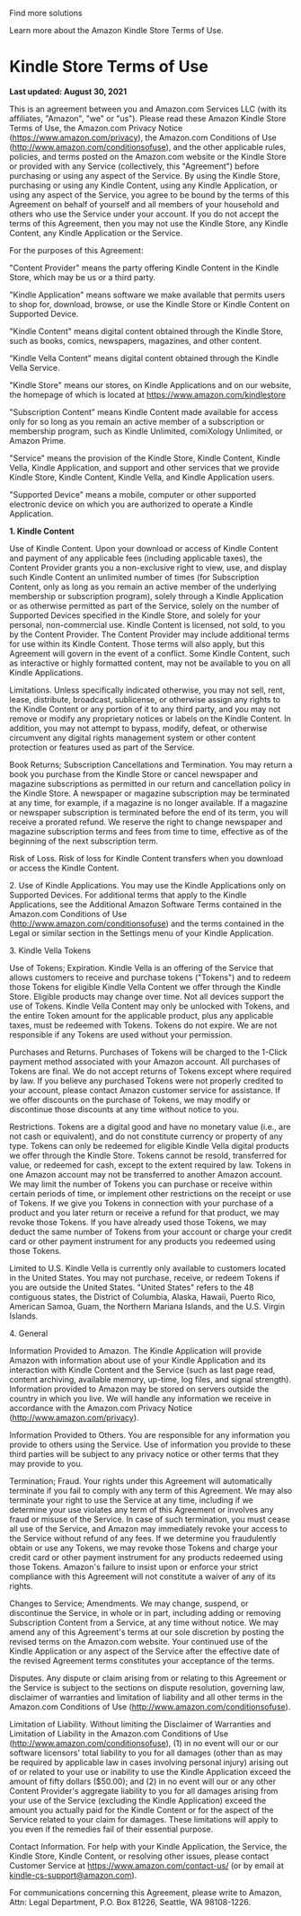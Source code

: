 Find more solutions

Learn more about the Amazon Kindle Store Terms of Use.

Kindle Store Terms of Use
=========================

**Last updated: August 30, 2021**

This is an agreement between you and Amazon.com Services LLC (with its affiliates, "Amazon", "we" or "us"). Please read these Amazon Kindle Store Terms of Use, the Amazon.com Privacy Notice (https://www.amazon.com/privacy), the Amazon.com Conditions of Use (http://www.amazon.com/conditionsofuse), and the other applicable rules, policies, and terms posted on the Amazon.com website or the Kindle Store or provided with any Service (collectively, this "Agreement") before purchasing or using any aspect of the Service. By using the Kindle Store, purchasing or using any Kindle Content, using any Kindle Application, or using any aspect of the Service, you agree to be bound by the terms of this Agreement on behalf of yourself and all members of your household and others who use the Service under your account. If you do not accept the terms of this Agreement, then you may not use the Kindle Store, any Kindle Content, any Kindle Application or the Service.

For the purposes of this Agreement:

"Content Provider" means the party offering Kindle Content in the Kindle Store, which may be us or a third party.

"Kindle Application" means software we make available that permits users to shop for, download, browse, or use the Kindle Store or Kindle Content on Supported Device.

"Kindle Content" means digital content obtained through the Kindle Store, such as books, comics, newspapers, magazines, and other content.

“Kindle Vella Content” means digital content obtained through the Kindle Vella Service.

"Kindle Store" means our stores, on Kindle Applications and on our website, the homepage of which is located at https://www.amazon.com/kindlestore

"Subscription Content" means Kindle Content made available for access only for so long as you remain an active member of a subscription or membership program, such as Kindle Unlimited, comiXology Unlimited, or Amazon Prime.

"Service" means the provision of the Kindle Store, Kindle Content, Kindle Vella, Kindle Application, and support and other services that we provide Kindle Store, Kindle Content, Kindle Vella, and Kindle Application users.

"Supported Device" means a mobile, computer or other supported electronic device on which you are authorized to operate a Kindle Application.

**1\. Kindle Content**

Use of Kindle Content. Upon your download or access of Kindle Content and payment of any applicable fees (including applicable taxes), the Content Provider grants you a non-exclusive right to view, use, and display such Kindle Content an unlimited number of times (for Subscription Content, only as long as you remain an active member of the underlying membership or subscription program), solely through a Kindle Application or as otherwise permitted as part of the Service, solely on the number of Supported Devices specified in the Kindle Store, and solely for your personal, non-commercial use. Kindle Content is licensed, not sold, to you by the Content Provider. The Content Provider may include additional terms for use within its Kindle Content. Those terms will also apply, but this Agreement will govern in the event of a conflict. Some Kindle Content, such as interactive or highly formatted content, may not be available to you on all Kindle Applications.

Limitations. Unless specifically indicated otherwise, you may not sell, rent, lease, distribute, broadcast, sublicense, or otherwise assign any rights to the Kindle Content or any portion of it to any third party, and you may not remove or modify any proprietary notices or labels on the Kindle Content. In addition, you may not attempt to bypass, modify, defeat, or otherwise circumvent any digital rights management system or other content protection or features used as part of the Service.

Book Returns; Subscription Cancellations and Termination. You may return a book you purchase from the Kindle Store or cancel newspaper and magazine subscriptions as permitted in our return and cancellation policy in the Kindle Store. A newspaper or magazine subscription may be terminated at any time, for example, if a magazine is no longer available. If a magazine or newspaper subscription is terminated before the end of its term, you will receive a prorated refund. We reserve the right to change newspaper and magazine subscription terms and fees from time to time, effective as of the beginning of the next subscription term.

Risk of Loss. Risk of loss for Kindle Content transfers when you download or access the Kindle Content.

2\. Use of Kindle Applications. You may use the Kindle Applications only on Supported Devices. For additional terms that apply to the Kindle Applications, see the Additional Amazon Software Terms contained in the Amazon.com Conditions of Use (http://www.amazon.com/conditionsofuse) and the terms contained in the Legal or similar section in the Settings menu of your Kindle Application.

3\. Kindle Vella Tokens

Use of Tokens; Expiration. Kindle Vella is an offering of the Service that allows customers to receive and purchase tokens ("Tokens") and to redeem those Tokens for eligible Kindle Vella Content we offer through the Kindle Store. Eligible products may change over time. Not all devices support the use of Tokens. Kindle Vella Content may only be unlocked with Tokens, and the entire Token amount for the applicable product, plus any applicable taxes, must be redeemed with Tokens. Tokens do not expire. We are not responsible if any Tokens are used without your permission.

Purchases and Returns. Purchases of Tokens will be charged to the 1-Click payment method associated with your Amazon account. All purchases of Tokens are final. We do not accept returns of Tokens except where required by law. If you believe any purchased Tokens were not properly credited to your account, please contact Amazon customer service for assistance. If we offer discounts on the purchase of Tokens, we may modify or discontinue those discounts at any time without notice to you.

Restrictions. Tokens are a digital good and have no monetary value (i.e., are not cash or equivalent), and do not constitute currency or property of any type. Tokens can only be redeemed for eligible Kindle Vella digital products we offer through the Kindle Store. Tokens cannot be resold, transferred for value, or redeemed for cash, except to the extent required by law. Tokens in one Amazon account may not be transferred to another Amazon account. We may limit the number of Tokens you can purchase or receive within certain periods of time, or implement other restrictions on the receipt or use of Tokens. If we give you Tokens in connection with your purchase of a product and you later return or receive a refund for that product, we may revoke those Tokens. If you have already used those Tokens, we may deduct the same number of Tokens from your account or charge your credit card or other payment instrument for any products you redeemed using those Tokens.

Limited to U.S. Kindle Vella is currently only available to customers located in the United States. You may not purchase, receive, or redeem Tokens if you are outside the United States. "United States" refers to the 48 contiguous states, the District of Columbia, Alaska, Hawaii, Puerto Rico, American Samoa, Guam, the Northern Mariana Islands, and the U.S. Virgin Islands.

4\. General

Information Provided to Amazon. The Kindle Application will provide Amazon with information about use of your Kindle Application and its interaction with Kindle Content and the Service (such as last page read, content archiving, available memory, up-time, log files, and signal strength). Information provided to Amazon may be stored on servers outside the country in which you live. We will handle any information we receive in accordance with the Amazon.com Privacy Notice (http://www.amazon.com/privacy).

Information Provided to Others. You are responsible for any information you provide to others using the Service. Use of information you provide to these third parties will be subject to any privacy notice or other terms that they may provide to you.

Termination; Fraud. Your rights under this Agreement will automatically terminate if you fail to comply with any term of this Agreement. We may also terminate your right to use the Service at any time, including if we determine your use violates any term of this Agreement or involves any fraud or misuse of the Service. In case of such termination, you must cease all use of the Service, and Amazon may immediately revoke your access to the Service without refund of any fees. If we determine you fraudulently obtain or use any Tokens, we may revoke those Tokens and charge your credit card or other payment instrument for any products redeemed using those Tokens. Amazon's failure to insist upon or enforce your strict compliance with this Agreement will not constitute a waiver of any of its rights.

Changes to Service; Amendments. We may change, suspend, or discontinue the Service, in whole or in part, including adding or removing Subscription Content from a Service, at any time without notice. We may amend any of this Agreement's terms at our sole discretion by posting the revised terms on the Amazon.com website. Your continued use of the Kindle Application or any aspect of the Service after the effective date of the revised Agreement terms constitutes your acceptance of the terms.

Disputes. Any dispute or claim arising from or relating to this Agreement or the Service is subject to the sections on dispute resolution, governing law, disclaimer of warranties and limitation of liability and all other terms in the Amazon.com Conditions of Use (http://www.amazon.com/conditionsofuse).

Limitation of Liability. Without limiting the Disclaimer of Warranties and Limitation of Liability in the Amazon.com Conditions of Use (http://www.amazon.com/conditionsofuse), (1) in no event will our or our software licensors' total liability to you for all damages (other than as may be required by applicable law in cases involving personal injury) arising out of or related to your use or inability to use the Kindle Application exceed the amount of fifty dollars ($50.00); and (2) in no event will our or any other Content Provider's aggregate liability to you for all damages arising from your use of the Service (excluding the Kindle Application) exceed the amount you actually paid for the Kindle Content or for the aspect of the Service related to your claim for damages. These limitations will apply to you even if the remedies fail of their essential purpose.

Contact Information. For help with your Kindle Application, the Service, the Kindle Store, Kindle Content, or resolving other issues, please contact Customer Service at https://www.amazon.com/contact-us/ (or by email at kindle-cs-support@amazon.com).

For communications concerning this Agreement, please write to Amazon, Attn: Legal Department, P.O. Box 81226, Seattle, WA 98108-1226.